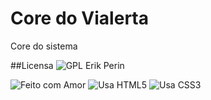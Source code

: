 # Core do Vialerta
Core do sistema

##Licensa
![GPL](http://www.gnu.org/graphics/gplv3-88x31.png)  Erik Perin

![Feito com Amor](http://forthebadge.com/images/badges/built-with-love.svg)
![Usa HTML5](http://forthebadge.com/images/badges/uses-html.svg)
![Usa CSS3](http://forthebadge.com/images/badges/uses-css.svg)


